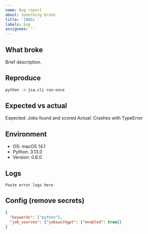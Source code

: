 ```yaml
---
name: Bug report
about: Something broke
title: '[BUG] '
labels: bug
assignees: ''
---
```


## What broke
Brief description.

## Reproduce
```bash
python -m jsa.cli run-once
```

## Expected vs actual
Expected: Jobs found and scored
Actual: Crashes with TypeError

## Environment
- OS: macOS 14.1
- Python: 3.13.0
- Version: 0.6.0

## Logs
```
Paste error logs here
```

## Config (remove secrets)
```json
{
  "keywords": ["python"],
  "job_sources": {"jobswithgpt": {"enabled": true}}
}
```
